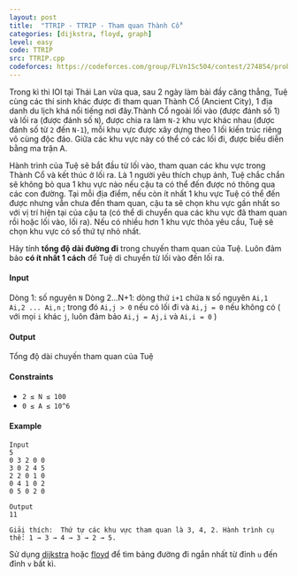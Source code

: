 ```yaml
---
layout: post
title:  "TTRIP - TTRIP - Tham quan Thành Cổ"
categories: [dijkstra, floyd, graph]
level: easy
code: TTRIP
src: TTRIP.cpp
codeforces: https://codeforces.com/group/FLVn1Sc504/contest/274854/problem/D
---
```



Trong kì thi IOI tại Thái Lan vừa qua, sau 2 ngày làm bài đầy căng thẳng, Tuệ cùng các thí sinh khác được đi tham quan Thành Cổ (Ancient City), 1 địa danh du lịch khá nổi tiếng nơi đây.Thành Cổ ngoài lối vào (được đánh số 1) và lối ra (được đánh số `N`), được chia ra làm `N-2` khu vực khác nhau (được đánh số từ `2` đến `N-1`), mỗi khu vực được xây dựng theo 1 lối kiến trúc riêng vô cùng độc đáo. Giữa các khu vực này có thể có các lối đi, được biểu diễn bằng ma trận A.

Hành trình của Tuệ sẽ bắt đầu từ lối vào, tham quan các khu vực trong Thành Cổ và kết thúc ở lối ra. Là 1 người yêu thích chụp ảnh, Tuệ chắc chắn sẽ không bỏ qua 1 khu vực nào nếu cậu ta có thể đến được nó thông qua các con đường. Tại mỗi địa điểm, nếu còn ít nhất 1 khu vực Tuệ có thể đến được nhưng vẫn chưa đến tham quan, cậu ta sẽ chọn khu vực gần nhất so với vị trí hiện tại của cậu ta (có thể di chuyển qua các khu vực đã tham quan rồi hoặc lối vào, lối ra). Nếu có nhiều hơn 1 khu vực thỏa yêu cầu, Tuệ sẽ chọn khu vực có số thứ tự nhỏ nhất.

Hãy tính **tổng độ dài đường đi** trong chuyến tham quan của Tuệ. Luôn đảm bảo **có ít nhất 1 cách** để Tuệ di chuyển từ lối vào đến lối ra.

#### Input

Dòng 1: số nguyên `N`
Dòng 2...N+1: dòng thứ `i+1` chứa `N` số nguyên `Ai,1 Ai,2 ... Ai,n` ; trong đó `Ai,j > 0` nếu có lối đi và `Ai,j = 0` nếu không có ( với mọi `i` khác `j`, luôn đảm bảo `Ai,j = Aj,i` và `Ai,i = 0` )

#### Output

Tổng độ dài chuyến tham quan của Tuệ

#### Constraints

+ `2 ≤ N ≤ 100`
+ `0 ≤ A ≤ 10^6`

#### Example

```
Input  
5
0 3 2 0 0
3 0 2 4 5
2 2 0 1 0
0 4 1 0 2
0 5 0 2 0
  
Output
11
  
Giải thích:  Thứ tự các khu vực tham quan là 3, 4, 2. Hành trình cụ thể: 1 → 3 → 4 → 3 → 2 → 5.
```

<!--more-->

Sử dụng [dijkstra](https://vnspoj.github.io/category/dijkstra) hoặc [floyd](https://vnspoj.github.io/category/floyd) để tìm bảng đường đi ngắn nhất từ đỉnh `u` đến đỉnh `v` bất kì.
